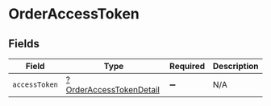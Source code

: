 # OrderAccessToken


## Fields

| Field                                                                    | Type                                                                     | Required                                                                 | Description                                                              |
| ------------------------------------------------------------------------ | ------------------------------------------------------------------------ | ------------------------------------------------------------------------ | ------------------------------------------------------------------------ |
| `accessToken`                                                            | [?OrderAccessTokenDetail](../../models/shared/OrderAccessTokenDetail.md) | :heavy_minus_sign:                                                       | N/A                                                                      |